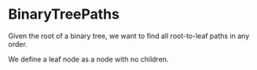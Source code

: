 # BinaryTreePaths

Given the root of a binary tree, we want to find all root-to-leaf paths in any order.

We define a leaf node as a node with no children.